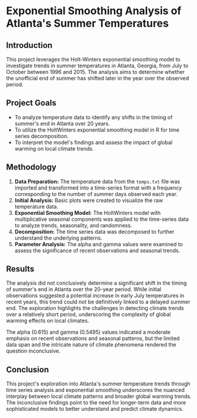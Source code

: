 # Exponential Smoothing Analysis of Atlanta's Summer Temperatures

## Introduction

This project leverages the Holt-Winters exponential smoothing model to investigate trends in summer temperatures in Atlanta, Georgia, from July to October between 1996 and 2015. The analysis aims to determine whether the unofficial end of summer has shifted later in the year over the observed period.

## Project Goals

- To analyze temperature data to identify any shifts in the timing of summer's end in Atlanta over 20 years.
- To utilize the HoltWinters exponential smoothing model in R for time series decomposition.
- To interpret the model's findings and assess the impact of global warming on local climate trends.

## Methodology

1. **Data Preparation:** The temperature data from the `temps.txt` file was imported and transformed into a time-series format with a frequency corresponding to the number of summer days observed each year.
2. **Initial Analysis:** Basic plots were created to visualize the raw temperature data.
3. **Exponential Smoothing Model:** The HoltWinters model with multiplicative seasonal components was applied to the time-series data to analyze trends, seasonality, and randomness.
4. **Decomposition:** The time series data was decomposed to further understand the underlying patterns.
5. **Parameter Analysis:** The alpha and gamma values were examined to assess the significance of recent observations and seasonal trends.

## Results

The analysis did not conclusively determine a significant shift in the timing of summer's end in Atlanta over the 20-year period. While initial observations suggested a potential increase in early July temperatures in recent years, this trend could not be definitively linked to a delayed summer end. The exploration highlights the challenges in detecting climate trends over a relatively short period, underscoring the complexity of global warming effects on local climates.

The alpha (0.615) and gamma (0.5495) values indicated a moderate emphasis on recent observations and seasonal patterns, but the limited data span and the intricate nature of climate phenomena rendered the question inconclusive.

## Conclusion

This project's exploration into Atlanta's summer temperature trends through time series analysis and exponential smoothing underscores the nuanced interplay between local climate patterns and broader global warming trends. The inconclusive findings point to the need for longer-term data and more sophisticated models to better understand and predict climate dynamics.

